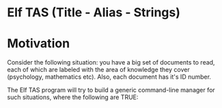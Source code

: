 # Elf TAS (Title - Alias - Strings)

# Motivation
<p>Consider the following situation: you have a big set of documents to read, each of which are labeled with the area of knowledge they cover (psychology, mathematics etc). Also, each document has it's ID number.</p>
<p>The Elf TAS program will try to build a generic command-line manager for such situations, where the following are TRUE:</p>

